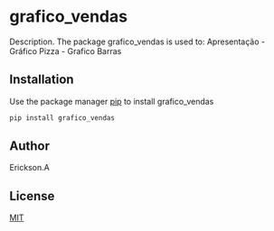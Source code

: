 # grafico_vendas

Description. 
The package grafico_vendas is used to:
    Apresentação
	    - Gráfico Pizza
	    - Grafico Barras

## Installation

Use the package manager [pip](https://pip.pypa.io/en/stable/) to install grafico_vendas

```bash
pip install grafico_vendas
```


## Author
Erickson.A

## License
[MIT](https://choosealicense.com/licenses/mit/)